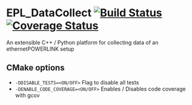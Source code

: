 # EPL_DataCollect [![Build Status](https://travis-ci.org/epl-viz/EPL_DataCollect.svg?branch=master)](https://travis-ci.org/epl-viz/EPL_DataCollect) [![Coverage Status](https://coveralls.io/repos/github/epl-viz/EPL_DataCollect/badge.svg?branch=master)](https://coveralls.io/github/epl-viz/EPL_DataCollect?branch=master)

An extensible C++ / Python platform for collecting data of an ethernetPOWERLINK setup

## CMake options

  - `-DDISABLE_TESTS=<ON/OFF>` Flag to disable all tests
  - `-DENABLE_CODE_COVERAGE=<ON/OFF>` Enables / Disables code coverage with gcov
